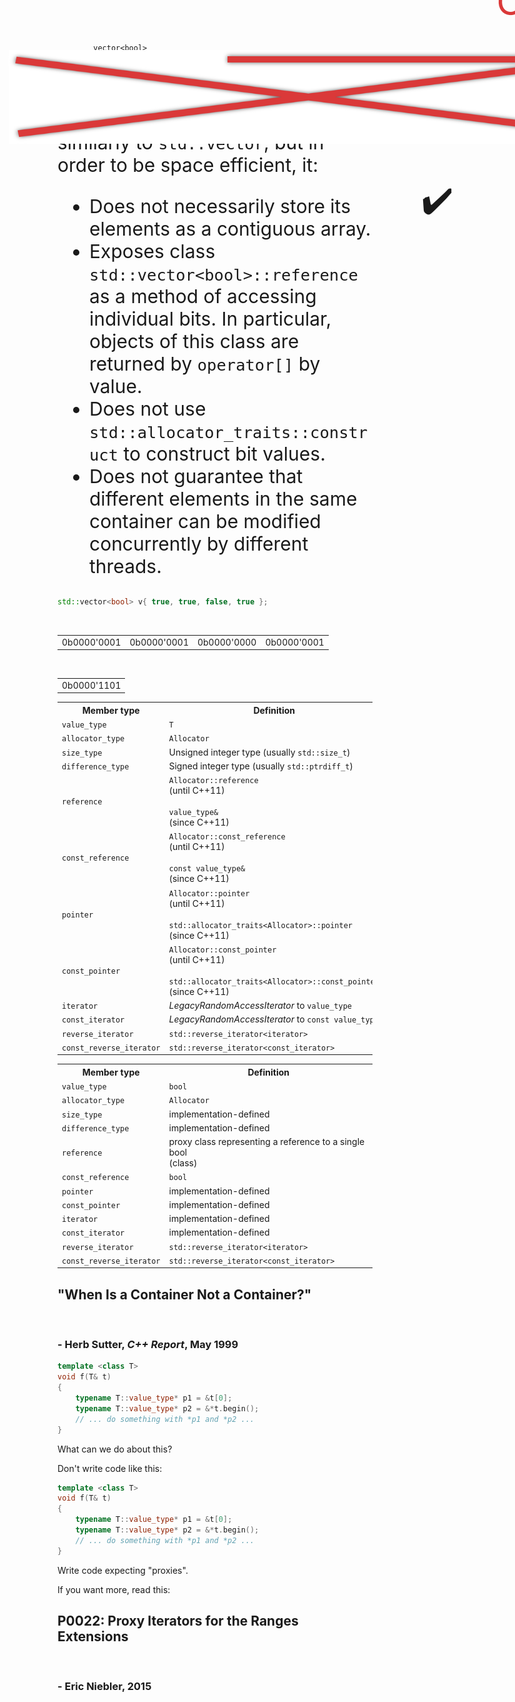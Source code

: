 <section>

<div class="hl-block pretty-big-text">
    <code class="cpp" data-noescape data-trim>
        vector&lt;<span class="hljs-keyword">bool</span>&gt;
    </code>
</div>

</section>
<section>

<div class="hl-block left-align">

### cppreference:

<div style="font-size: 30px;">

`std::vector<bool>` behaves similarly to `std::vector`, but in order to be 
<span class="fragment hl-text" data-fragment-index="1">space efficient</span>, it:

- <span class="fragment hl-text" data-fragment-index="1">Does not necessarily store its elements as a contiguous array.</span>
- <span class="fragment hl-text" data-fragment-index="1">Exposes class `std::vector<bool>::reference` as a method of accessing individual bits.</span> In particular, objects of this class are returned by `operator[]` by value.
- Does not use `std::allocator_traits::construct` to construct bit values.
- Does not guarantee that different elements in the same container can be modified concurrently by different threads.

</div>

</div>

</section>
<section>

```c++
std::vector<bool> v{ true, true, false, true };
```

<br/>

<table class="byte-layout">
<tr>
<td>0b0000'0001</td>
<td>0b0000'0001</td>
<td>0b0000'0000</td>
<td>0b0000'0001</td>
</tr>
</table>

<img src="images/crossed-bytes.png" 
     class="fragment" data-fragment-index="1"
     style="position: absolute; top: 80px; left: 150px; width: 980px; height: 150px;" />

<br/>

<table class="fragment byte-layout" data-fragment-index="1">
<tr>
<td>0b0000'1101</td>
</tr>
</table>

<span style="position: absolute; top: 280px; left: 810px; font-size: 55px;"
      class="fragment" data-fragment-index="1">✔️</span>

</section>
<section>

<div class="hl-block">

[comment]: <> (TODO: Very hard to read)

[comment]: <> (TODO: Make this in markdown, that'll be much easier to maintain I think)

<table class="cpp-ref-types">
<tr>
    <th>Member type</th>
    <th>Definition</th>
</tr>
<tr>
    <td><code>value_type</code></td>
    <td><code>T</code></td>
</tr>
<tr>
    <td><code>allocator_type</code></td>
    <td><code>Allocator</code></td>
</tr>
<tr>
    <td><code>size_type</code></td>
    <td>Unsigned integer type (usually <code>std::size_t</code>)</td>
</tr>
<tr>
    <td><code>difference_type</code></td>
    <td>Signed integer type (usually <code>std::ptrdiff_t</code>)</td>
</tr>
<tr>
    <td><code>reference</code></td>
    <td><code>Allocator::reference</code> <aside class="subtle">(until C++11)</aside><br/>
    <code>value_type&</code> <aside class="subtle">(since C++11)</aside></td>
</tr>
<tr>
    <td><code>const_reference</code></td>
    <td><code>Allocator::const_reference</code> <aside class="subtle">(until C++11)</aside><br/>
    <code>const value_type&</code> <aside class="subtle">(since C++11)</aside></td>
</tr>
<tr>
    <td><code>pointer</code></td>
    <td><code>Allocator::pointer</code> <aside class="subtle">(until C++11)</aside><br/>
    <code>std::allocator_traits&lt;Allocator>::pointer</code> <aside class="subtle">(since C++11)</aside></td>
</tr>
<tr>
    <td><code>const_pointer</code></td>
    <td><code>Allocator::const_pointer</code> <aside class="subtle">(until C++11)</aside><br/>
    <code>std::allocator_traits&lt;Allocator>::const_pointer</code> <aside class="subtle">(since C++11)</aside></td>
</tr>
<tr>
    <td><code>iterator</code></td>
    <td><i>LegacyRandomAccessIterator</i> to <code>value_type</code></td>
</tr>
<tr>
    <td><code>const_iterator</code></td>
    <td><i>LegacyRandomAccessIterator</i> to <code>const value_type</code></td>
</tr>
<tr>
    <td><code>reverse_iterator</code></td>
    <td><code>std::reverse_iterator&lt;iterator></code></td>
</tr>
<tr>
    <td><code>const_reverse_iterator</code></td>
    <td><code>std::reverse_iterator&lt;const_iterator></code></td>
</tr>

</table>

</div>

</section>
<section>

<div class="hl-block">

[comment]: <> (TODO: Very hard to read)

[comment]: <> (TODO: Make this in markdown, that'll be much easier to maintain I think)

<table class="cpp-ref-types">
<tr>
    <th>Member type</th>
    <th>Definition</th>
</tr>
<tr>
    <td><code>value_type</code></td>
    <td><code class="hljs-keyword">bool</code></td>
</tr>
<tr>
    <td><code>allocator_type</code></td>
    <td><code>Allocator</code></td>
</tr>
<tr class="hl-text fragment" data-fragment-index="1">
    <td><code>size_type</code></td>
    <td>implementation-defined</td>
</tr>
<tr class="hl-text fragment" data-fragment-index="1">
    <td><code>difference_type</code></td>
    <td>implementation-defined</td>
</tr>
<tr class="hl-text fragment" data-fragment-index="3">
    <td><code>reference</code></td>
    <td>proxy class representing a reference to a single bool <aside class="subtle">(class)</aside></td>
</tr>
<tr class="hl-text fragment" data-fragment-index="2">
    <td><code>const_reference</code></td>
    <td><code class="hljs-keyword">bool</code></td>
</tr>
<tr class="hl-text fragment" data-fragment-index="1">
    <td><code>pointer</code></td>
    <td>implementation-defined</td>
</tr>
<tr class="hl-text fragment" data-fragment-index="1">
    <td><code>const_pointer</code></td>
    <td>implementation-defined</td>
</tr>
<tr class="hl-text fragment" data-fragment-index="1">
    <td><code>iterator</code></td>
    <td>implementation-defined</td>
</tr>
<tr class="hl-text fragment" data-fragment-index="1">
    <td><code>const_iterator</code></td>
    <td>implementation-defined</td>
</tr>
<tr>
    <td><code>reverse_iterator</code></td>
    <td><code>std::reverse_iterator&lt;iterator></code></td>
</tr>
<tr>
    <td><code>const_reverse_iterator</code></td>
    <td><code>std::reverse_iterator&lt;const_iterator></code></td>
</tr>

</table>

</div>

</section>
<section>

<div class="hl-block left-align">

## "When Is a Container Not a Container?"

<br />

### - Herb Sutter, _C++ Report_, May 1999

</div>

</section>
<section>

```c++ []
template <class T>
void f(T& t)
{
	typename T::value_type* p1 = &t[0];
	typename T::value_type* p2 = &*t.begin();
	// ... do something with *p1 and *p2 ...
}
```

</section>
<section>

<div class="hl-block pretty-big-text">

What can we do about this?

</div>

</section>
<section>

<div class="hl-block pretty-big-text">Don't write code like this:</div>

```c++ []
template <class T>
void f(T& t)
{
	typename T::value_type* p1 = &t[0];
	typename T::value_type* p2 = &*t.begin();
	// ... do something with *p1 and *p2 ...
}
```

</section>
<section>

<div class="r-stack hl-block">
    <div class="pretty-big-text">
        <p>
            Write code expecting "proxies".
        </p>
    </div>
    <div class="fragment" data-fragment-index="1"
         style="position: absolute; top: 90px; left: 500px; width: 670px; height: 10px; background-color: #DA3939; box-shadow: 0 0 7px #000000A0;"></div>
    <div class="fragment" data-fragment-index="1">
        <h2 style="position: absolute; top: -60px; left: 550px; color: #DA3939; font-weight: 600; text-shadow: 0 0 7px #000000A0 !important;">that conforms</h2>
    </div>
    <div class="fragment" data-fragment-index="2">
        <p class="handwriting"
           style="position: absolute; top: -160px; left: 930px; color: #DA3939; transform: rotate(5deg); text-align: right; font-size: 60px;">with C++20<br />^</p>
    </div>
</div>

</section>
<section>

If you want more, read this:

<div class="hl-block left-align">

## P0022: Proxy Iterators for the Ranges Extensions

<br />

### - Eric Niebler, 2015

</div>

</section>
